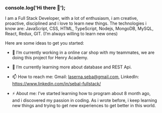 ### console.log('Hi there 👋');


I am a Full Stack Developer, with a lot of enthusiasm, i am creative, proactive, disciplined and i love to learn new things. 
 The technologies i know are: JavaScript, CSS, HTML, TypeScript, Nodejs, MongoDB, MySQL, React, Redux, GIT. (I’m always willing to learn new ones)

Here are some ideas to get you started:

- 🔭 I’m currently working in a online car shop with my teammates, we are doing this project for Henry Academy.

- 🌱 I’m currently learning more about database and REST Api.

- 📫 How to reach me: Gmail: laserna.seba@gmail.com, LinkedIn: https://www.linkedin.com/in/sebal-fullstack/

- ⚡ About me: I’ve started learning how to program about 8 month ago, and i discovered my passion in coding. As i wrote before, i keep learning new things and trying to get new experiences to get better in this world.

